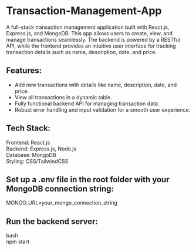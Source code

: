 # Transaction-Management-App
A full-stack transaction management application built with React.js, Express.js, and MongoDB. This app allows users to create, view, and manage transactions seamlessly. The backend is powered by a RESTful API, while the frontend provides an intuitive user interface for tracking transaction details such as name, description, date, and price.

## Features:
- Add new transactions with details like name, description, date, and price.
- View all transactions in a dynamic table.
- Fully functional backend API for managing transaction data.
- Robust error handling and input validation for a smooth user experience.

## Tech Stack:
Frontend: React.js \
Backend: Express.js, Node.js\
Database: MongoDB\
Styling: CSS/TailwindCSS

## Set up a .env file in the root folder with your MongoDB connection string:
MONGO_URL=your_mongo_connection_string

## Run the backend server:
bash\
npm start

